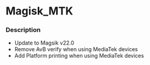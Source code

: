 # Magisk_MTK

### Description
- Update to Magsik v22.0
- Remove AvB verify when using MediaTek devices
- Add Platform printing when using MediaTek devices
